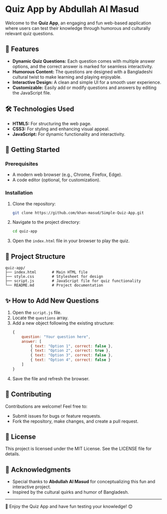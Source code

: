 # Quiz App by Abdullah Al Masud

Welcome to the **Quiz App**, an engaging and fun web-based application where users can test their knowledge through humorous and culturally relevant quiz questions.

## 🌟 Features

- **Dynamic Quiz Questions:** Each question comes with multiple answer options, and the correct answer is marked for seamless interactivity.
- **Humorous Content:** The questions are designed with a Bangladeshi cultural twist to make learning and playing enjoyable.
- **Interactive Design:** A clean and simple UI for a smooth user experience.
- **Customizable:** Easily add or modify questions and answers by editing the JavaScript file.

## 🛠️ Technologies Used

- **HTML5:** For structuring the web page.
- **CSS3:** For styling and enhancing visual appeal.
- **JavaScript:** For dynamic functionality and interactivity.

## 🚀 Getting Started

### Prerequisites

- A modern web browser (e.g., Chrome, Firefox, Edge).
- A code editor (optional, for customization).

### Installation

1. Clone the repository:
   ```bash
   git clone https://github.com/khan-masud/Simple-Quiz-App.git
   ```
2. Navigate to the project directory:
   ```bash
   cd quiz-app
   ```
3. Open the `index.html` file in your browser to play the quiz.


## 📂 Project Structure

```
quiz-app/
├── index.html       # Main HTML file
├── style.css        # Stylesheet for design
├── script.js        # JavaScript file for quiz functionality
└── README.md        # Project documentation
```

## ✨ How to Add New Questions

1. Open the `script.js` file.
2. Locate the `questions` array.
3. Add a new object following the existing structure:
   ```javascript
   {
       question: "Your question here",
       answer: [
           { text: "Option 1", correct: false },
           { text: "Option 2", correct: true },
           { text: "Option 3", correct: false },
           { text: "Option 4", correct: false }
       ]
   }
   ```
4. Save the file and refresh the browser.

## 🤝 Contributing

Contributions are welcome! Feel free to:

- Submit issues for bugs or feature requests.
- Fork the repository, make changes, and create a pull request.

## 📜 License

This project is licensed under the MIT License. See the LICENSE file for details.

## 🙌 Acknowledgments

- Special thanks to **Abdullah Al Masud** for conceptualizing this fun and interactive project.
- Inspired by the cultural quirks and humor of Bangladesh.

---

🎉 Enjoy the Quiz App and have fun testing your knowledge! 😊
